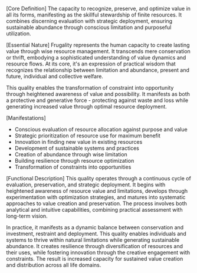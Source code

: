 [Core Definition]
The capacity to recognize, preserve, and optimize value in all its forms, manifesting as the skillful stewardship of finite resources. It combines discerning evaluation with strategic deployment, ensuring sustainable abundance through conscious limitation and purposeful utilization.

[Essential Nature]
Frugality represents the human capacity to create lasting value through wise resource management. It transcends mere conservation or thrift, embodying a sophisticated understanding of value dynamics and resource flows. At its core, it's an expression of practical wisdom that recognizes the relationship between limitation and abundance, present and future, individual and collective welfare.

This quality enables the transformation of constraint into opportunity through heightened awareness of value and possibility. It manifests as both a protective and generative force - protecting against waste and loss while generating increased value through optimal resource deployment.

[Manifestations]
- Conscious evaluation of resource allocation against purpose and value
- Strategic prioritization of resource use for maximum benefit
- Innovation in finding new value in existing resources
- Development of sustainable systems and practices
- Creation of abundance through wise limitation
- Building resilience through resource optimization
- Transformation of constraints into opportunities

[Functional Description]
This quality operates through a continuous cycle of evaluation, preservation, and strategic deployment. It begins with heightened awareness of resource value and limitations, develops through experimentation with optimization strategies, and matures into systematic approaches to value creation and preservation. The process involves both analytical and intuitive capabilities, combining practical assessment with long-term vision.

In practice, it manifests as a dynamic balance between conservation and investment, restraint and deployment. This quality enables individuals and systems to thrive within natural limitations while generating sustainable abundance. It creates resilience through diversification of resources and their uses, while fostering innovation through the creative engagement with constraints. The result is increased capacity for sustained value creation and distribution across all life domains.